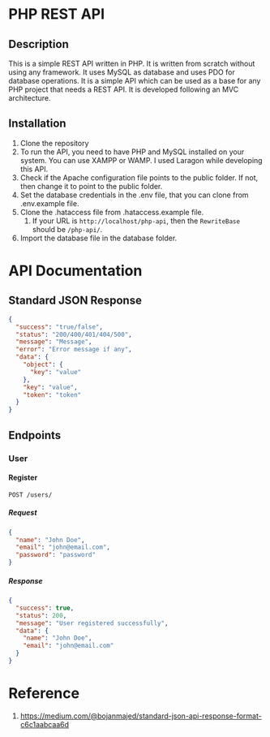 # PHP REST API

## Description

This is a simple REST API written in PHP. It is written from scratch without using any framework. It uses MySQL as database and uses PDO for database operations. It is a simple API which can be used as a base for any PHP project that needs a REST API. It is developed following an MVC architecture.

## Installation

1. Clone the repository
2. To run the API, you need to have PHP and MySQL installed on your system. You can use XAMPP or WAMP. I used Laragon while developing this API.
3. Check if the Apache configuration file points to the public folder. If not, then change it to point to the public folder.
4. Set the database credentials in the .env file, that you can clone from .env.example file.
5. Clone the .hataccess file from .hataccess.example file.
   1. If your URL is `http://localhost/php-api`, then the `RewriteBase` should be `/php-api/`.
6. Import the database file in the database folder.

# API Documentation

## Standard JSON Response

```json
{
  "success": "true/false",
  "status": "200/400/401/404/500",
  "message": "Message",
  "error": "Error message if any",
  "data": {
    "object": {
      "key": "value"
    },
    "key": "value",
    "token": "token"
  }
}
```

## Endpoints

### User

#### Register

```http
POST /users/
```

##### Request

```json
{
  "name": "John Doe",
  "email": "john@email.com",
  "password": "password"
}
```

##### Response

```json
{
  "success": true,
  "status": 200,
  "message": "User registered successfully",
  "data": {
    "name": "John Doe",
    "email": "john@email.com"
  }
}
```

# Reference

1. https://medium.com/@bojanmajed/standard-json-api-response-format-c6c1aabcaa6d

